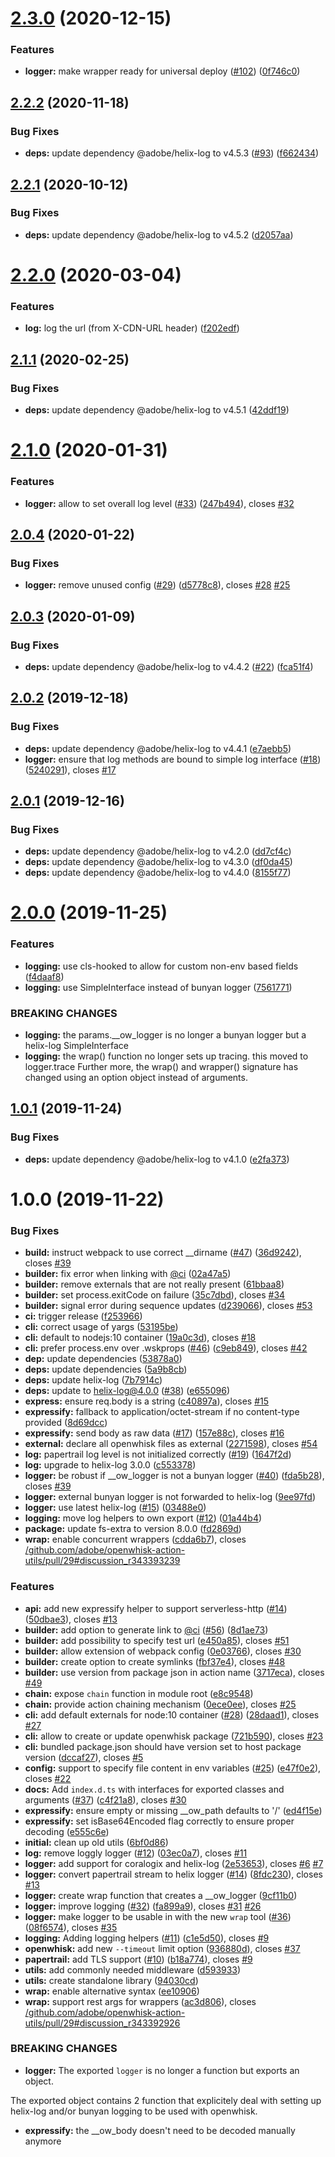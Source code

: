 # [2.3.0](https://github.com/adobe/openwhisk-action-logger/compare/v2.2.2...v2.3.0) (2020-12-15)


### Features

* **logger:** make wrapper ready for universal deploy ([#102](https://github.com/adobe/openwhisk-action-logger/issues/102)) ([0f746c0](https://github.com/adobe/openwhisk-action-logger/commit/0f746c09489091b1d322aa70f14795e81d0e4a56))

## [2.2.2](https://github.com/adobe/openwhisk-action-logger/compare/v2.2.1...v2.2.2) (2020-11-18)


### Bug Fixes

* **deps:** update dependency @adobe/helix-log to v4.5.3 ([#93](https://github.com/adobe/openwhisk-action-logger/issues/93)) ([f662434](https://github.com/adobe/openwhisk-action-logger/commit/f6624345f8914b18a5f4a583ee748bf7d6abc07f))

## [2.2.1](https://github.com/adobe/openwhisk-action-logger/compare/v2.2.0...v2.2.1) (2020-10-12)


### Bug Fixes

* **deps:** update dependency @adobe/helix-log to v4.5.2 ([d2057aa](https://github.com/adobe/openwhisk-action-logger/commit/d2057aa5234380aac049b8ef32f80e5d2326e76f))

# [2.2.0](https://github.com/adobe/openwhisk-action-logger/compare/v2.1.1...v2.2.0) (2020-03-04)


### Features

* **log:** log the url (from X-CDN-URL header) ([f202edf](https://github.com/adobe/openwhisk-action-logger/commit/f202edf9e48af33e76fc8e7c67a159d91b712fb4))

## [2.1.1](https://github.com/adobe/openwhisk-action-logger/compare/v2.1.0...v2.1.1) (2020-02-25)


### Bug Fixes

* **deps:** update dependency @adobe/helix-log to v4.5.1 ([42ddf19](https://github.com/adobe/openwhisk-action-logger/commit/42ddf19a829141227004b321ed6b9ae71adcad4d))

# [2.1.0](https://github.com/adobe/openwhisk-action-logger/compare/v2.0.4...v2.1.0) (2020-01-31)


### Features

* **logger:** allow to set overall log level ([#33](https://github.com/adobe/openwhisk-action-logger/issues/33)) ([247b494](https://github.com/adobe/openwhisk-action-logger/commit/247b494057db9a0431f3581e4fca6659335561e2)), closes [#32](https://github.com/adobe/openwhisk-action-logger/issues/32)

## [2.0.4](https://github.com/adobe/openwhisk-action-logger/compare/v2.0.3...v2.0.4) (2020-01-22)


### Bug Fixes

* **logger:** remove unused config ([#29](https://github.com/adobe/openwhisk-action-logger/issues/29)) ([d5778c8](https://github.com/adobe/openwhisk-action-logger/commit/d5778c8c39f09957657ee5061f6eda1e7c75ad05)), closes [#28](https://github.com/adobe/openwhisk-action-logger/issues/28) [#25](https://github.com/adobe/openwhisk-action-logger/issues/25)

## [2.0.3](https://github.com/adobe/openwhisk-action-logger/compare/v2.0.2...v2.0.3) (2020-01-09)


### Bug Fixes

* **deps:** update dependency @adobe/helix-log to v4.4.2 ([#22](https://github.com/adobe/openwhisk-action-logger/issues/22)) ([fca51f4](https://github.com/adobe/openwhisk-action-logger/commit/fca51f4b43742e01ebad0785ae958c9285cc5426))

## [2.0.2](https://github.com/adobe/openwhisk-action-logger/compare/v2.0.1...v2.0.2) (2019-12-18)


### Bug Fixes

* **deps:** update dependency @adobe/helix-log to v4.4.1 ([e7aebb5](https://github.com/adobe/openwhisk-action-logger/commit/e7aebb57a55440656d3b250c6ea575d40258d51c))
* **logger:** ensure that log methods are bound to simple log interface ([#18](https://github.com/adobe/openwhisk-action-logger/issues/18)) ([5240291](https://github.com/adobe/openwhisk-action-logger/commit/524029107cae7574e340b37075f464bd6c93a8e7)), closes [#17](https://github.com/adobe/openwhisk-action-logger/issues/17)

## [2.0.1](https://github.com/adobe/openwhisk-action-logger/compare/v2.0.0...v2.0.1) (2019-12-16)


### Bug Fixes

* **deps:** update dependency @adobe/helix-log to v4.2.0 ([dd7cf4c](https://github.com/adobe/openwhisk-action-logger/commit/dd7cf4c78b1bdcf5499242d65e1d032b099dad54))
* **deps:** update dependency @adobe/helix-log to v4.3.0 ([df0da45](https://github.com/adobe/openwhisk-action-logger/commit/df0da452bdb13005ba581d539146e11b9d60e271))
* **deps:** update dependency @adobe/helix-log to v4.4.0 ([8155f77](https://github.com/adobe/openwhisk-action-logger/commit/8155f77d2168037ef7a22b8e4edcb048ff746b9c))

# [2.0.0](https://github.com/adobe/openwhisk-action-logger/compare/v1.0.1...v2.0.0) (2019-11-25)


### Features

* **logging:** use cls-hooked to allow for custom non-env based fields ([f4daaf8](https://github.com/adobe/openwhisk-action-logger/commit/f4daaf8a204689f613a840dec96f088d147ee7e6))
* **logging:** use SimpleInterface instead of bunyan logger ([7561771](https://github.com/adobe/openwhisk-action-logger/commit/75617714c0867aca79575110caaddf610f3ea5dd))


### BREAKING CHANGES

* **logging:** the params.__ow_logger is no longer a bunyan logger but a
                 helix-log SimpleInterface
* **logging:** the wrap() function no longer sets up tracing. this moved
                 to logger.trace
                 Further more, the wrap() and wrapper() signature has changed
                 using an option object instead of arguments.

## [1.0.1](https://github.com/adobe/openwhisk-action-logger/compare/v1.0.0...v1.0.1) (2019-11-24)


### Bug Fixes

* **deps:** update dependency @adobe/helix-log to v4.1.0 ([e2fa373](https://github.com/adobe/openwhisk-action-logger/commit/e2fa373c68f4363d357016aff77fb298852da0d6))

# 1.0.0 (2019-11-22)


### Bug Fixes

* **build:** instruct webpack to use correct __dirname ([#47](https://github.com/adobe/openwhisk-action-logger/issues/47)) ([36d9242](https://github.com/adobe/openwhisk-action-logger/commit/36d9242bfa8a7f51c404d141413115699fb9b541)), closes [#39](https://github.com/adobe/openwhisk-action-logger/issues/39)
* **builder:** fix error when linking with [@ci](https://github.com/ci) ([02a47a5](https://github.com/adobe/openwhisk-action-logger/commit/02a47a5e586cc585a8e6970c447b7d29c2d68963))
* **builder:** remove externals that are not really present ([61bbaa8](https://github.com/adobe/openwhisk-action-logger/commit/61bbaa8329c46990a6c0e912e90b070f059f156e))
* **builder:** set process.exitCode on failure ([35c7dbd](https://github.com/adobe/openwhisk-action-logger/commit/35c7dbdd91363e42e7b2f51f01367b0e58cbdd9d)), closes [#34](https://github.com/adobe/openwhisk-action-logger/issues/34)
* **builder:** signal error during sequence updates ([d239066](https://github.com/adobe/openwhisk-action-logger/commit/d239066e1e4b3533f11f9c94714aff99f9dcab35)), closes [#53](https://github.com/adobe/openwhisk-action-logger/issues/53)
* **ci:** trigger release ([f253966](https://github.com/adobe/openwhisk-action-logger/commit/f2539666d4cd0167037477f15bda9b17fa705ba7))
* **cli:** correct usage of yargs ([53195be](https://github.com/adobe/openwhisk-action-logger/commit/53195be1f7bfa356a7132fec0c7b6a6df21645a4))
* **cli:** default to nodejs:10 container ([19a0c3d](https://github.com/adobe/openwhisk-action-logger/commit/19a0c3d8f1945a600f328feae3e6fbbee51f475d)), closes [#18](https://github.com/adobe/openwhisk-action-logger/issues/18)
* **cli:** prefer process.env over .wskprops ([#46](https://github.com/adobe/openwhisk-action-logger/issues/46)) ([c9eb849](https://github.com/adobe/openwhisk-action-logger/commit/c9eb849343a6f0a387f74a88696b64df30290842)), closes [#42](https://github.com/adobe/openwhisk-action-logger/issues/42)
* **dep:** update dependencies ([53878a0](https://github.com/adobe/openwhisk-action-logger/commit/53878a011c35f433fff0333bfae70852a08e0421))
* **deps:** update dependencies ([5a9b8cb](https://github.com/adobe/openwhisk-action-logger/commit/5a9b8cbbf0c198c6e50807133a260c6d5286313f))
* **deps:** update helix-log ([7b7914c](https://github.com/adobe/openwhisk-action-logger/commit/7b7914caefe165d1762c247e13053fe17be8cf53))
* **deps:** update to helix-log@4.0.0 ([#38](https://github.com/adobe/openwhisk-action-logger/issues/38)) ([e655096](https://github.com/adobe/openwhisk-action-logger/commit/e6550967307d7b11871fe5853b048ff25862b4de))
* **express:** ensure req.body is a string ([c40897a](https://github.com/adobe/openwhisk-action-logger/commit/c40897af5995b63d3174cabc909e53c39fd7f871)), closes [#15](https://github.com/adobe/openwhisk-action-logger/issues/15)
* **expressify:** fallback to application/octet-stream if no content-type provided ([8d69dcc](https://github.com/adobe/openwhisk-action-logger/commit/8d69dcc1ad7b650ae5626bc20cc80491087bb563))
* **expressify:** send body as raw data ([#17](https://github.com/adobe/openwhisk-action-logger/issues/17)) ([157e88c](https://github.com/adobe/openwhisk-action-logger/commit/157e88c6cfd834860515dfd396edbbe446a0d085)), closes [#16](https://github.com/adobe/openwhisk-action-logger/issues/16)
* **external:** declare all openwhisk files as external ([2271598](https://github.com/adobe/openwhisk-action-logger/commit/2271598b475dc5b0415b9f60738ba955504c97d1)), closes [#54](https://github.com/adobe/openwhisk-action-logger/issues/54)
* **log:** papertrail log level is not initialized correctly ([#19](https://github.com/adobe/openwhisk-action-logger/issues/19)) ([1647f2d](https://github.com/adobe/openwhisk-action-logger/commit/1647f2d5f26ebd3408b1327282430c34e34b9497))
* **log:** upgrade to helix-log 3.0.0 ([c553378](https://github.com/adobe/openwhisk-action-logger/commit/c5533789f8b106878a385dba00366fe531cddf87))
* **logger:** be robust if __ow_logger is not a bunyan logger ([#40](https://github.com/adobe/openwhisk-action-logger/issues/40)) ([fda5b28](https://github.com/adobe/openwhisk-action-logger/commit/fda5b282ff0b47f17b77cde57def1f06b8f346d1)), closes [#39](https://github.com/adobe/openwhisk-action-logger/issues/39)
* **logger:** external bunyan logger is not forwarded to helix-log ([9ee97fd](https://github.com/adobe/openwhisk-action-logger/commit/9ee97fdaf38b56e4ff3860ad5ca740653188a6fe))
* **logger:** use latest helix-log ([#15](https://github.com/adobe/openwhisk-action-logger/issues/15)) ([03488e0](https://github.com/adobe/openwhisk-action-logger/commit/03488e09987b1759838313afed9c43596e77e897))
* **logging:** move log helpers to own export ([#12](https://github.com/adobe/openwhisk-action-logger/issues/12)) ([01a44b4](https://github.com/adobe/openwhisk-action-logger/commit/01a44b44004d6772f8368047560eb52ba03493c0))
* **package:** update fs-extra to version 8.0.0 ([fd2869d](https://github.com/adobe/openwhisk-action-logger/commit/fd2869da623a00d9adee02d7f87a93f7c408ed5b))
* **wrap:** enable concurrent wrappers ([cdda6b7](https://github.com/adobe/openwhisk-action-logger/commit/cdda6b705374c3e301884b77c77845b970379825)), closes [/github.com/adobe/openwhisk-action-utils/pull/29#discussion_r343393239](https://github.com//github.com/adobe/openwhisk-action-utils/pull/29/issues/discussion_r343393239)


### Features

* **api:** add new expressify helper to support serverless-http ([#14](https://github.com/adobe/openwhisk-action-logger/issues/14)) ([50dbae3](https://github.com/adobe/openwhisk-action-logger/commit/50dbae3d9d782da80871e838f8e0bdcb5e9d601d)), closes [#13](https://github.com/adobe/openwhisk-action-logger/issues/13)
* **builder:** add option to generate link to [@ci](https://github.com/ci) ([#56](https://github.com/adobe/openwhisk-action-logger/issues/56)) ([8d1ae73](https://github.com/adobe/openwhisk-action-logger/commit/8d1ae73dafdb4e00a6626fe041a0c0ea25ec91c9))
* **builder:** add possibility to specify test url ([e450a85](https://github.com/adobe/openwhisk-action-logger/commit/e450a85054fd9878ad97a2877bfa0918067bb7b3)), closes [#51](https://github.com/adobe/openwhisk-action-logger/issues/51)
* **builder:** allow extension of webpack config ([0e03766](https://github.com/adobe/openwhisk-action-logger/commit/0e0376632525c6ee8b7babbf2dad2b2fb7d4a620)), closes [#30](https://github.com/adobe/openwhisk-action-logger/issues/30)
* **builder:** create option to create symlinks ([fbf37e4](https://github.com/adobe/openwhisk-action-logger/commit/fbf37e463151c6c42ee8d5171469a852fbfad716)), closes [#48](https://github.com/adobe/openwhisk-action-logger/issues/48)
* **builder:** use version from package json in action name ([3717eca](https://github.com/adobe/openwhisk-action-logger/commit/3717ecaec4310be3f98f3b21d5a622f076b67557)), closes [#49](https://github.com/adobe/openwhisk-action-logger/issues/49)
* **chain:** expose `chain` function in module root ([e8c9548](https://github.com/adobe/openwhisk-action-logger/commit/e8c9548a42cf776b795d23de17b61a6e115c1fad))
* **chain:** provide action chaining mechanism ([0ece0ee](https://github.com/adobe/openwhisk-action-logger/commit/0ece0ee863739e68f2c801ac9f8c0fee4a0c3240)), closes [#25](https://github.com/adobe/openwhisk-action-logger/issues/25)
* **cli:** add default externals for node:10 container ([#28](https://github.com/adobe/openwhisk-action-logger/issues/28)) ([28daad1](https://github.com/adobe/openwhisk-action-logger/commit/28daad1ed01d66ffe74eaba2e5204192b1b745d0)), closes [#27](https://github.com/adobe/openwhisk-action-logger/issues/27)
* **cli:** allow to create or update openwhisk package ([721b590](https://github.com/adobe/openwhisk-action-logger/commit/721b590c3dc42d6765b39fb5b52e1576f2e345bc)), closes [#23](https://github.com/adobe/openwhisk-action-logger/issues/23)
* **cli:** bundled package.json should have version set to host package version ([dccaf27](https://github.com/adobe/openwhisk-action-logger/commit/dccaf27bd028dc7a36a0444c4f54051e06929538)), closes [#5](https://github.com/adobe/openwhisk-action-logger/issues/5)
* **config:** support to specify file content in env variables ([#25](https://github.com/adobe/openwhisk-action-logger/issues/25)) ([e47f0e2](https://github.com/adobe/openwhisk-action-logger/commit/e47f0e22e47a83282e4133959e7c71ab7e67b6e0)), closes [#22](https://github.com/adobe/openwhisk-action-logger/issues/22)
* **docs:** Add `index.d.ts` with interfaces for exported classes and arguments ([#37](https://github.com/adobe/openwhisk-action-logger/issues/37)) ([c4f21a8](https://github.com/adobe/openwhisk-action-logger/commit/c4f21a85ccaa2e1ce5845ccc0b6c127039a375e7)), closes [#30](https://github.com/adobe/openwhisk-action-logger/issues/30)
* **expressify:** ensure empty or missing __ow_path defaults to '/' ([ed4f15e](https://github.com/adobe/openwhisk-action-logger/commit/ed4f15e4104935a41b8b7a26b885962ff0af4499))
* **expressify:** set isBase64Encoded flag correctly to ensure proper decoding ([e555c6e](https://github.com/adobe/openwhisk-action-logger/commit/e555c6e1ee028db220f7d17811a58ff25de15b16))
* **initial:** clean up old utils ([6bf0d86](https://github.com/adobe/openwhisk-action-logger/commit/6bf0d8651b71c56a0b20bf0feedb9df978a0c377))
* **log:** remove loggly logger ([#12](https://github.com/adobe/openwhisk-action-logger/issues/12)) ([03ec0a7](https://github.com/adobe/openwhisk-action-logger/commit/03ec0a784c77c93c1ef656dd2f954443736c7b26)), closes [#11](https://github.com/adobe/openwhisk-action-logger/issues/11)
* **logger:** add support for coralogix and helix-log ([2e53653](https://github.com/adobe/openwhisk-action-logger/commit/2e5365352e6770511a66b772290447234cc75a57)), closes [#6](https://github.com/adobe/openwhisk-action-logger/issues/6) [#7](https://github.com/adobe/openwhisk-action-logger/issues/7)
* **logger:** convert papertrail stream to helix logger ([#14](https://github.com/adobe/openwhisk-action-logger/issues/14)) ([8fdc230](https://github.com/adobe/openwhisk-action-logger/commit/8fdc2305185a149ceaa9810ae1b8fdc4dab426ca)), closes [#13](https://github.com/adobe/openwhisk-action-logger/issues/13)
* **logger:** create wrap function that creates a __ow_logger ([9cf11b0](https://github.com/adobe/openwhisk-action-logger/commit/9cf11b044bf45574266cedadfe323c3b46cefb58))
* **logger:** improve logging ([#32](https://github.com/adobe/openwhisk-action-logger/issues/32)) ([fa899a9](https://github.com/adobe/openwhisk-action-logger/commit/fa899a9da33393c5731921a35eb263f116835088)), closes [#31](https://github.com/adobe/openwhisk-action-logger/issues/31) [#26](https://github.com/adobe/openwhisk-action-logger/issues/26)
* **logger:** make logger to be usable in with the new `wrap` tool ([#36](https://github.com/adobe/openwhisk-action-logger/issues/36)) ([08f6574](https://github.com/adobe/openwhisk-action-logger/commit/08f6574b63cab445d8d31b355f9c111ac5adc657)), closes [#35](https://github.com/adobe/openwhisk-action-logger/issues/35)
* **logging:** Adding logging helpers ([#11](https://github.com/adobe/openwhisk-action-logger/issues/11)) ([c1e5d50](https://github.com/adobe/openwhisk-action-logger/commit/c1e5d504a897959a62ec43ca1bcc7176aec030cc)), closes [#9](https://github.com/adobe/openwhisk-action-logger/issues/9)
* **openwhisk:** add new `--timeout` limit option ([936880d](https://github.com/adobe/openwhisk-action-logger/commit/936880da18dd1e155c0ba0a2c57b841c6968fefa)), closes [#37](https://github.com/adobe/openwhisk-action-logger/issues/37)
* **papertrail:** add TLS support ([#10](https://github.com/adobe/openwhisk-action-logger/issues/10)) ([b18a774](https://github.com/adobe/openwhisk-action-logger/commit/b18a774224bc5ab48d687604d099849ee34ccc3a)), closes [#9](https://github.com/adobe/openwhisk-action-logger/issues/9)
* **utils:** add commonly needed middleware ([d593933](https://github.com/adobe/openwhisk-action-logger/commit/d59393304ea34fac9f9df161be42a9b431df25af))
* **utils:** create standalone library ([94030cd](https://github.com/adobe/openwhisk-action-logger/commit/94030cd5af88c58653d222d3fa45ded9d29c3cec))
* **wrap:** enable alternative syntax ([ee10906](https://github.com/adobe/openwhisk-action-logger/commit/ee10906b23951b1f426fc40a9016095d7f9f38fe))
* **wrap:** support rest args for wrappers ([ac3d806](https://github.com/adobe/openwhisk-action-logger/commit/ac3d806b8434acb572c83fd23212569db055d654)), closes [/github.com/adobe/openwhisk-action-utils/pull/29#discussion_r343392926](https://github.com//github.com/adobe/openwhisk-action-utils/pull/29/issues/discussion_r343392926)


### BREAKING CHANGES

* **logger:** The exported `logger` is no longer a function but exports an object.

The exported object contains 2 function that explicitely deal with setting up helix-log
and/or bunyan logging to be used with openwhisk.
* **expressify:** the __ow_body doesn't need to be decoded manually anymore

